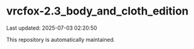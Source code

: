 # vrcfox-2.3_body_and_cloth_edition

Last updated: 2025-07-03 02:20:50

This repository is automatically maintained.
